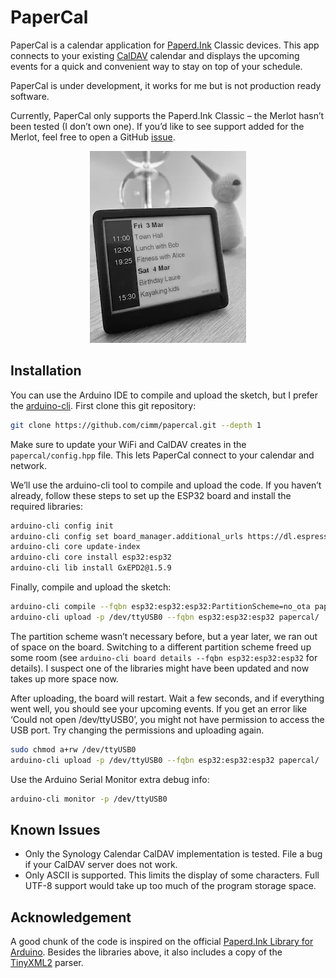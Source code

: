# PaperCal

PaperCal is a calendar application for [Paperd.Ink](https://paperd.ink/) Classic devices. This app connects to your existing [CalDAV](https://en.wikipedia.org/wiki/CalDAV) calendar and displays the upcoming events for a quick and convenient way to stay on top of your schedule.

PaperCal is under development, it works for me but is not production ready software.

Currently, PaperCal only supports the Paperd.Ink Classic – the Merlot hasn’t been tested (I don’t own one). If you’d like to see support added for the Merlot, feel free to open a GitHub [issue](https://github.com/cimm/papercal/issues).

<p align="center">
  <img src="screenshot.webp" alt="Paperd.Ink Classic running PaperCal"/>
</p>

## Installation

You can use the Arduino IDE to compile and upload the sketch, but I prefer the [arduino-cli](https://arduino.github.io/arduino-cli/0.29/). First clone this git repository:

```sh
git clone https://github.com/cimm/papercal.git --depth 1
```

Make sure to update your WiFi and CalDAV creates in the `papercal/config.hpp` file. This lets PaperCal connect to your calendar and network.

We’ll use the arduino-cli tool to compile and upload the code. If you haven’t already, follow these steps to set up the ESP32 board and install the required libraries:

```sh
arduino-cli config init
arduino-cli config set board_manager.additional_urls https://dl.espressif.com/dl/package_esp32_index.json
arduino-cli core update-index
arduino-cli core install esp32:esp32
arduino-cli lib install GxEPD2@1.5.9
```

Finally, compile and upload the sketch:

```sh
arduino-cli compile --fqbn esp32:esp32:esp32:PartitionScheme=no_ota papercal/
arduino-cli upload -p /dev/ttyUSB0 --fqbn esp32:esp32:esp32 papercal/
```

The partition scheme wasn’t necessary before, but a year later, we ran out of space on the board. Switching to a different partition scheme freed up some room (see `arduino-cli board details --fqbn esp32:esp32:esp32` for details). I suspect one of the libraries might have been updated and now takes up more space now.

After uploading, the board will restart. Wait a few seconds, and if everything went well, you should see your upcoming events. If you get an error like ‘Could not open /dev/ttyUSB0’, you might not have permission to access the USB port. Try changing the permissions and uploading again.

```sh
sudo chmod a+rw /dev/ttyUSB0
arduino-cli upload -p /dev/ttyUSB0 --fqbn esp32:esp32:esp32 papercal/
```

Use the Arduino Serial Monitor extra debug info:

```sh
arduino-cli monitor -p /dev/ttyUSB0
```

## Known Issues

- Only the Synology Calendar CalDAV implementation is tested. File a bug if your CalDAV server does not work.
- Only ASCII is supported. This limits the display of some characters. Full UTF-8 support would take up too much of the program storage space.

## Acknowledgement

A good chunk of the code is inspired on the official [Paperd.Ink Library for Arduino](https://github.com/paperdink/PaperdInk-Library). Besides the libraries above, it also includes a copy of the [TinyXML2](https://github.com/leethomason/tinyxml2) parser.

